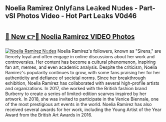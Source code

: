 ## Noelia Ramirez Onlyf𝚊ns Le𝚊ked N𝚞des - Part-vSI Photos Video - Hot Part Le𝚊ks V0d46

# <h2><a href="http://ac52277.deff.icu/?id=Noelia+Ramirez">🔗 New 👉🔴 Noelia Ramirez VIDEO Photos</a></h2>

[![Noelia Ramirez N𝚞des](https://i.imgur.com/rIISA9y.gif)](http://ac52277.deff.icu/?id=Noelia+Ramirez)
Noelia Ramirez's followers, known as "Sirens," are fiercely loyal and often engage in online discussions about her work and controversies. Her content has become a cultural phenomenon, inspiring fan art, memes, and even academic analysis. Despite the criticism, Noelia Ramirez's popularity continues to grow, with some fans praising her for her authenticity and defiance of societal norms. Since her breakthrough exhibition, Noelia Ramirez has collaborated with several high-profile artists and organizations. In 2017, she worked with the British fashion brand Burberry to create a series of limited-edition scarves inspired by her artwork. In 2018, she was invited to participate in the Venice Biennale, one of the most prestigious art events in the world. Noelia Ramirez has also received several awards for her work, including the Young Artist of the Year Award from the British Art Awards in 2016.
